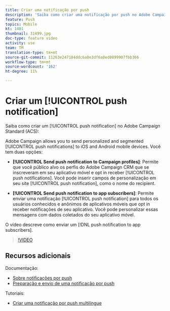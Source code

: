 ```yaml
---
title: Criar uma notificação por push
description: 'Saiba como criar uma notificação por push no Adobe Campaign Standard (ACS). '
feature: Push
topics: Mobile
kt: 1401
thumbnail: 31499.jpg
doc-type: feature video
activity: use
team: TM
translation-type: tm+mt
source-git-commit: 11263e247184ddc6a8e3df6a8ed0899907fbb366
workflow-type: tm+mt
source-wordcount: '162'
ht-degree: 11%

---
```



# Criar um [!UICONTROL push notification]

Saiba como criar um [!UICONTROL push notification] no Adobe Campaign Standard (ACS):

Adobe Campaign allows you to send personalized and segmented [!UICONTROL push notifications] to iOS and Android mobile devices. Você tem duas opções:

* **[!UICONTROL Send push notification to Campaign profiles]**: Permite que você público alvo os perfis do Adobe Campaign CRM que se inscreveram em seu aplicativo móvel e opt in receber [!UICONTROL push notifications]. Você pode inserir campos de personalização em seu site [!UICONTROL push notification], como o nome do recipient.

* **[!UICONTROL Send push notification to app subscribers]**: Permite enviar uma notificação [!UICONTROL push notification] para todos os usuários conhecidos e anônimos de aplicativos móveis que opt in receber notificações de seu aplicativo. Você pode personalizar essas mensagens com dados coletados do seu aplicativo móvel.

O vídeo descreve como enviar um [!DNL push notification to app subscribers].

>[!VIDEO](https://video.tv.adobe.com/v/31499?quality=12)

## Recursos adicionais

Documentação:

* [Sobre notificações por push](https://docs.adobe.com/content/help/en/campaign-standard/using/communication-channels/push-notifications/about-push-notifications.html)
* [Preparação e envio de uma notificação por push](https://docs.adobe.com/content/help/en/campaign-standard/using/communication-channels/push-notifications/preparing-and-sending-a-push-notification.html)

Tutoriais:

* [Criar uma notificação por push multilíngue](/help/communication-channels/mobile/push-notifications/creating-multilingual-push-notifications.md)
